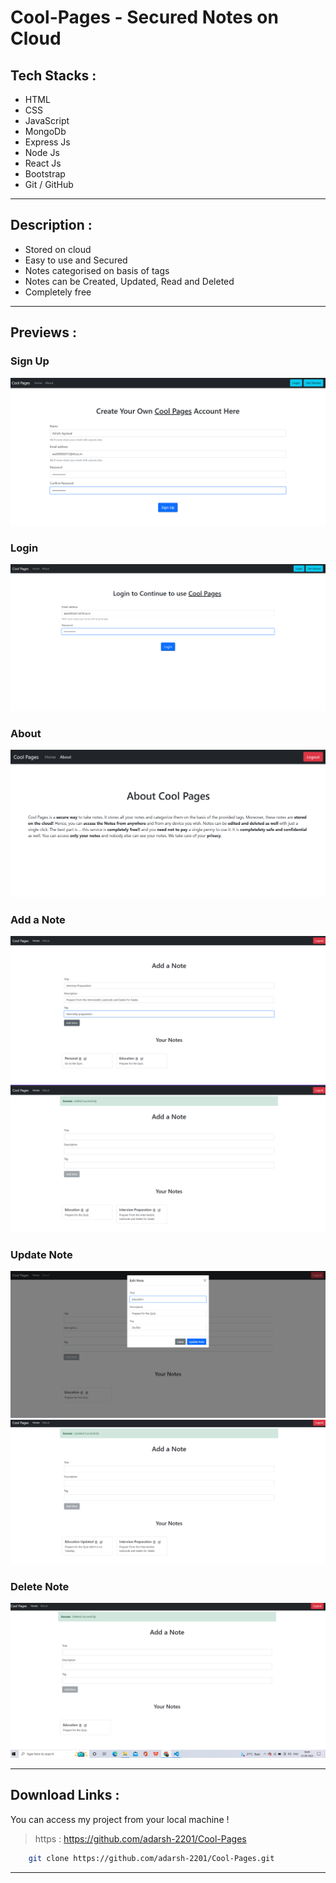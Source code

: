 # Cool-Pages - Secured Notes on Cloud
## **Tech Stacks** : 
* HTML
* CSS
* JavaScript
* MongoDb
* Express Js
* Node Js
* React Js
* Bootstrap
* Git / GitHub
___
## **Description** : 
* Stored on cloud
* Easy to use and Secured
* Notes categorised on basis of tags
* Notes can be Created, Updated, Read and Deleted
* Completely free
___
## **Previews** : 
### Sign Up
![Signup](./cool-pages/previews/Signup.png)
### Login
![Login](./cool-pages/previews/Login.png)
### About
![About](./cool-pages/previews/About.png)
### Add a Note
![Adding](./cool-pages/previews/AddNote.png)
![Added](./cool-pages/previews/Added.png)
### Update Note
![Updating](./cool-pages/previews/UpdateNote.png)
![Updated](./cool-pages/previews/Updated.png)
### Delete Note
![Delete](./cool-pages/previews/Delete.png)
___
## **Download Links** : 
You can access my project from your local machine !
>https : https://github.com/adarsh-2201/Cool-Pages
```bash
    git clone https://github.com/adarsh-2201/Cool-Pages.git
```
___
